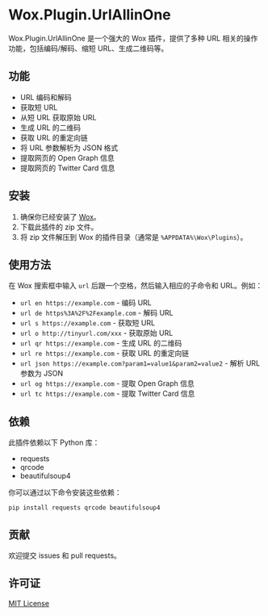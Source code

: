 # Wox.Plugin.UrlAllinOne

Wox.Plugin.UrlAllinOne 是一个强大的 Wox 插件，提供了多种 URL 相关的操作功能，包括编码/解码、缩短 URL、生成二维码等。

## 功能

- URL 编码和解码
- 获取短 URL
- 从短 URL 获取原始 URL
- 生成 URL 的二维码
- 获取 URL 的重定向链
- 将 URL 参数解析为 JSON 格式
- 提取网页的 Open Graph 信息
- 提取网页的 Twitter Card 信息

## 安装

1. 确保你已经安装了 [Wox](http://www.wox.one/)。
2. 下载此插件的 zip 文件。
3. 将 zip 文件解压到 Wox 的插件目录（通常是 `%APPDATA%\Wox\Plugins`）。

## 使用方法

在 Wox 搜索框中输入 `url` 后跟一个空格，然后输入相应的子命令和 URL。例如：

- `url en https://example.com` - 编码 URL
- `url de https%3A%2F%2Fexample.com` - 解码 URL
- `url s https://example.com` - 获取短 URL
- `url o http://tinyurl.com/xxx` - 获取原始 URL
- `url qr https://example.com` - 生成 URL 的二维码
- `url re https://example.com` - 获取 URL 的重定向链
- `url json https://example.com?param1=value1&param2=value2` - 解析 URL 参数为 JSON
- `url og https://example.com` - 提取 Open Graph 信息
- `url tc https://example.com` - 提取 Twitter Card 信息

## 依赖

此插件依赖以下 Python 库：

- requests
- qrcode
- beautifulsoup4

你可以通过以下命令安装这些依赖：

`pip install requests qrcode beautifulsoup4`

## 贡献

欢迎提交 issues 和 pull requests。

## 许可证

[MIT License](LICENSE)